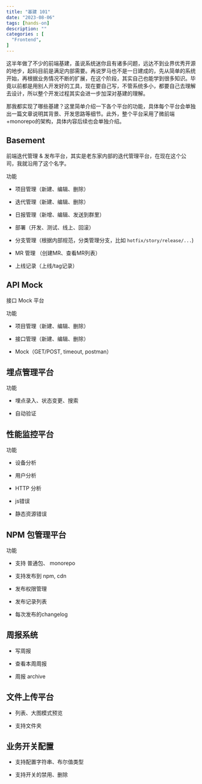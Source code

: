 ```yaml
---
title: "基建 101"
date: "2023-08-06"
tags: [hands-on]
description: ""
categories : [
  "Frontend",
]
---
```


这半年做了不少的前端基建，虽说系统迷你且有诸多问题，远达不到业界优秀开源的地步，起码目前是满足内部需要。再说罗马也不是一日建成的，先从简单的系统开始，再根据业务情况不断的扩展，在这个阶段，其实自己也能学到很多知识。毕竟以前都是用别人开发好的工具，现在要自己写，不管系统多小，都要自己去理解去设计，所以整个开发过程其实会进一步加深对基建的理解。

那我都实现了哪些基建？这里简单介绍一下各个平台的功能，具体每个平台会单独出一篇文章说明其背景、开发思路等细节。此外，整个平台采用了微前端+monorepo的架构，具体内容后续也会单独介绍。

## Basement

前端迭代管理 & 发布平台，其实是老东家内部的迭代管理平台，在现在这个公司，我就沿用了这个名字。

功能
- 项目管理（新建、编辑、删除）

- 迭代管理（新建、编辑、删除）

- 日报管理（新增、编辑、发送到群里）

- 部署（开发、测试、线上、回滚）

- 分支管理（根据内部规范，分类管理分支，比如 `hotfix/story/release/...`)

- MR 管理 （创建MR、查看MR列表）

- 上线记录（上线/tag记录）


## API Mock

接口 Mock 平台

功能
- 项目管理（新建、编辑、删除）

- 接口管理（新建、编辑、删除）

- Mock（GET/POST, timeout, postman）


## 埋点管理平台

功能

- 埋点录入、状态变更、搜索

- 自动验证


## 性能监控平台

功能

- 设备分析

- 用户分析

- HTTP 分析

- js错误

- 静态资源错误


## NPM 包管理平台

功能

- 支持 普通包、 monorepo 

- 支持发布到 npm, cdn 

- 发布权限管理

- 发布记录列表

- 每次发布的changelog

## 周报系统


- 写周报

- 查看本周周报

- 周报 archive 


## 文件上传平台

- 列表、大图模式预览

- 支持文件夹



## 业务开关配置

- 支持配置字符串、布尔值类型

- 支持开关的禁用、删除
